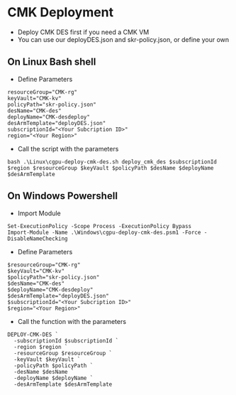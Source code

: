 # CMK Deployment

- Deploy CMK DES first if you need a CMK VM
- You can use our deployDES.json and skr-policy.json, or define your own

## On Linux Bash shell

- Define Parameters
```
resourceGroup="CMK-rg"
keyVault="CMK-kv"
policyPath="skr-policy.json"
desName="CMK-des"
deployName="CMK-desdeploy"
desArmTemplate="deployDES.json"
subscriptionId="<Your Subcription ID>"
region="<Your Region>"
```

- Call the script with the parameters
```
bash .\Linux\cgpu-deploy-cmk-des.sh deploy_cmk_des $subscriptionId $region $resourceGroup $keyVault $policyPath $desName $deployName $desArmTemplate
```

## On Windows Powershell

- Import Module
```
Set-ExecutionPolicy -Scope Process -ExecutionPolicy Bypass
Import-Module -Name .\Windows\cgpu-deploy-cmk-des.psm1 -Force -DisableNameChecking
```

- Define Parameters
```
$resourceGroup="CMK-rg"
$keyVault="CMK-kv"
$policyPath="skr-policy.json"
$desName="CMK-des"
$deployName="CMK-desdeploy"
$desArmTemplate="deployDES.json"
$subscriptionId="<Your Subcription ID>"
$region="<Your Region>"
```

- Call the function with the parameters
```
DEPLOY-CMK-DES `
  -subscriptionId $subscriptionId `
  -region $region `
  -resourceGroup $resourceGroup `
  -keyVault $keyVault `
  -policyPath $policyPath `
  -desName $desName `
  -deployName $deployName `
  -desArmTemplate $desArmTemplate
```
